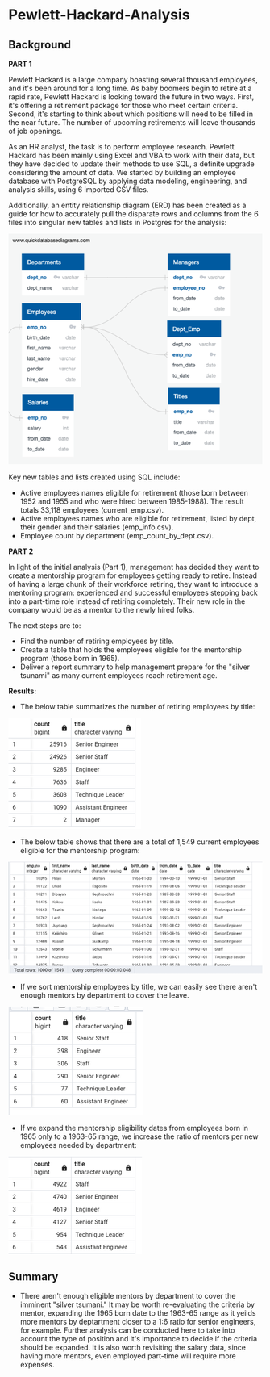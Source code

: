 # Pewlett-Hackard-Analysis
## Background

**PART 1**

Pewlett Hackard is a large company boasting several thousand employees, and it's been around for a long time. As baby boomers begin to retire at a rapid rate, Pewlett Hackard is looking toward the future in two ways. First, it's offering a retirement package for those who meet certain criteria. Second, it's starting to think about which positions will need to be filled in the near future. The number of upcoming retirements will leave thousands of job openings. 

As an HR analyst, the task is to perform employee research. Pewlett Hackard has been mainly using Excel and VBA to work with their data, but they have decided to update their methods to use SQL, a definite upgrade considering the amount of data. We started by building an employee database with PostgreSQL by applying data modeling, engineering, and analysis skills, using 6 imported CSV files. 

Additionally, an entity relationship diagram (ERD) has been created as a guide for how to accurately pull the disparate rows and columns from the 6 files into singular new tables and lists in Postgres for the analysis:

![This is an image](images/EmployeeDB.png)

Key new tables and lists created using SQL include:
* Active employees names eligible for retirement (those born between 1952 and 1955 and who were hired between 1985-1988). The result totals 33,118 employees (current_emp.csv).
* Active employees names who are eligible for retirement, listed by dept, their gender and their salaries (emp_info.csv).
* Employee count by department (emp_count_by_dept.csv).

**PART 2**

In light of the initial analysis (Part 1), management has decided they want to create a mentorship program for employees getting ready to retire. Instead of having a large chunk of their workforce retiring, they want to introduce a mentoring program: experienced and successful employees stepping back into a part-time role instead of retiring completely. Their new role in the company would be as a mentor to the newly hired folks. 

The next steps are to:

* Find the number of retiring employees by title.
* Create a table that holds the employees eligible for the mentorship program (those born in 1965).
* Deliver a report summary to help management prepare for the "silver tsunami" as many current employees reach retirement age.

**Results:**

* The below table summarizes the number of retiring employees by title: 

![This is an image](images/retiring_titles.png)

* The below table shows that there are a total of 1,549 current employees eligible for the mentorship program:

![This is an image](images/mentorship_eligibility.png)

* If we sort mentorship employees by title, we can easily see there aren't enough mentors by department to cover the leave.

![This is an image](images/mentorship_eligibilility_by_title.png)

* If we expand the mentorship eligibility dates from employees born in 1965 only to a 1963-65 range, we increase the ratio of mentors per new employees needed by department:

![This is an image](images/mentorship_elibility_by_title2.png)



## Summary
* There aren't enough eligible mentors by department to cover the imminent "silver tsumani." It may be worth re-evaluating the criteria by mentor, expanding the 1965 born date to the 1963-65 range as it yeilds more mentors by deptartment closer to a 1:6 ratio for senior engineers, for example. Further analysis can be conducted here to take into account the type of position and it's importance to decide if the criteria should be expanded. It is also worth revisiting the salary data, since having more mentors, even employed part-time will require more expenses. 




